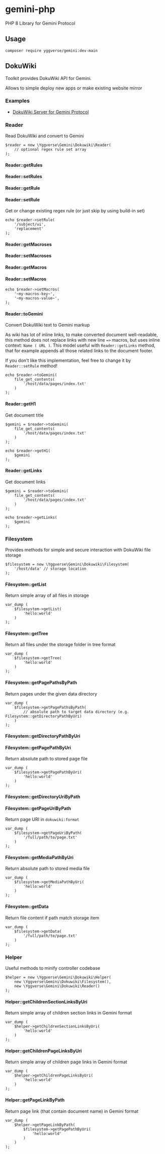 # gemini-php

PHP 8 Library for Gemini Protocol

## Usage

```
composer require yggverse/gemini:dev-main
```

## DokuWiki

Toolkit provides DokuWiki API for Gemini.

Allows to simple deploy new apps or make existing website mirror

### Examples

* [DokuWiki Server for Gemini Protocol](https://github.com/YGGverse/dokuwiki-gemini-server)

### Reader

Read DokuWiki and convert to Gemini

```
$reader = new \Yggverse\Gemini\Dokuwiki\Reader(
    // optional regex rule set array
);
```

#### Reader::getRules
#### Reader::setRules
#### Reader::getRule
#### Reader::setRule

Get or change existing regex rule (or just skip by using build-in set)

```
echo $reader->setRule(
    '/subject/ui',
    'replacement'
);
```

#### Reader::getMacroses
#### Reader::setMacroses
#### Reader::getMacros
#### Reader::setMacros

```
echo $reader->setMacros(
    '~my-macros-key~',
    '~my-macros-value~',
);
```

#### Reader::toGemini

Convert DokuWiki text to Gemini markup

As wiki has lot of inline links, to make converted document well-readable, this method does not replace links with new line `=>` macros, but uses inline context: `Name ( URL )`. This model useful with `Reader::getLinks` method, that for example appends all those related links to the document footer.

If you don't like this implementation, feel free to change it by `Reader::setRule` method!

```
echo $reader->toGemini(
    file_get_contents(
        '/host/data/pages/index.txt'
    )
);
```

#### Reader::getH1

Get document title

```
$gemini = $reader->toGemini(
    file_get_contents(
        '/host/data/pages/index.txt'
    )
);

echo $reader->getH1(
    $gemini
);
```

#### Reader::getLinks

Get document links

```
$gemini = $reader->toGemini(
    file_get_contents(
        '/host/data/pages/index.txt'
    )
);

echo $reader->getLinks(
    $gemini
);
```

### Filesystem

Provides methods for simple and secure interaction with DokuWiki file storage

```
$filesystem = new \Yggverse\Gemini\Dokuwiki\Filesystem(
    '/host/data' // storage location
);
```

#### Filesystem::getList

Return simple array of all files in storage

```
var_dump (
    $filesystem->getList(
        'hello:world'
    )
);
```

#### Filesystem::getTree

Return all files under the storage folder in tree format

```
var_dump (
    $filesystem->getTree(
        'hello:world'
    )
);
```

#### Filesystem::getPagePathsByPath

Return pages under the given data directory

```
var_dump (
    $filesystem->getPagePathsByPath(
        // absolute path to target data directory (e.g. Filesystem::getDirectoryPathByUri)
    )
);
```

#### Filesystem::getDirectoryPathByUri
#### Filesystem::getPagePathByUri

Return absolute path to stored page file

```
var_dump (
    $filesystem->getPagePathByUri(
        'hello:world'
    )
);
```

#### Filesystem::getDirectoryUriByPath
#### Filesystem::getPageUriByPath

Return page URI in `dokuwiki:format`

```
var_dump (
    $filesystem->getPageUriByPath(
        '/full/path/to/page.txt'
    )
);
```

#### Filesystem::getMediaPathByUri

Return absolute path to stored media file

```
var_dump (
    $filesystem->getMediaPathByUri(
        'hello:world'
    )
);
```

#### Filesystem::getData

Return file content if path match storage item

```
var_dump (
    $filesystem->getData(
        '/full/path/to/page.txt'
    )
);
```

### Helper

Useful methods to minify controller codebase

```
$helper = new \Yggverse\Gemini\Dokuwiki\Helper(
    new \Yggverse\Gemini\Dokuwiki\Filesystem(),
    new \Yggverse\Gemini\Dokuwiki\Reader()
);
```

#### Helper::getChildrenSectionLinksByUri

Return simple array of children section links in Gemini format

```
var_dump (
    $helper->getChildrenSectionLinksByUri(
        'hello:world'
    )
);
```

#### Helper::getChildrenPageLinksByUri

Return simple array of children page links in Gemini format

```
var_dump (
    $helper->getChildrenPageLinksByUri(
        'hello:world'
    )
);
```

#### Helper::getPageLinkByPath

Return page link (that contain document name) in Gemini format

```
var_dump (
    $helper->getPageLinkByPath(
        $filesystem->getPagePathByUri(
            'hello:world'
        )
    )
);
```